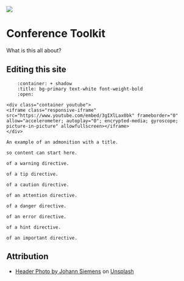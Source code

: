 ![](../images/header.jpg)

# Conference Toolkit

What is this all about?

## Editing this site


```{dropdown} Testimonial from conference
    :container: + shadow
    :title: bg-primary text-white font-weight-bold
    :open:

<div class="container youtube">
<iframe class="responsive-iframe" src="https://www.youtube.com/embed/3gIXlLax0bk" frameborder="0" allow="accelerometer; autoplay="0"; encrypted-media; gyroscope; picture-in-picture" allowfullscreen></iframe>
</div>
```

```{admonition} This is a title
An example of an admonition with a title.
```

```{note} Notes require **no** arguments,
so content can start here.
```

```{warning} This is an example
of a warning directive.
```

```{tip} This is an example
of a tip directive.
```

```{caution} This is an example
of a caution directive.
```

```{attention} This is an example
of an attention directive.
```

```{danger} This is an example
of a danger directive.
```

```{error} This is an example
of an error directive.
```

```{hint} This is an example
of a hint directive.
```

```{important} This is an example
of an important directive.
```


## Attribution 

- [Header Photo by Johann Siemens](https://unsplash.com/@johannsiemens?utm_source=unsplash&amp;utm_medium=referral&amp;utm_content=creditCopyText) on [Unsplash](https://unsplash.com/s/photos/scenery?utm_source=unsplash&amp;utm_medium=referral&amp;utm_content=creditCopyText)
